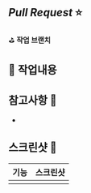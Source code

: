 ## *Pull Request* ⭐️
⛳️ **작업 브랜치**



👀 **작업내용** 
-

## 참고사항 🚨
-

## 스크린샷 📱
|기능|스크린샷|
|:---:|:---:|
|||


